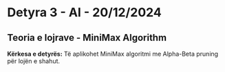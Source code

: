 # Detyra 3 - AI - 20/12/2024

## Teoria e lojrave - MiniMax Algorithm 

**Kërkesa e detyrës:** Të aplikohet MiniMax algoritmi me Alpha-Beta pruning për lojën e shahut.
